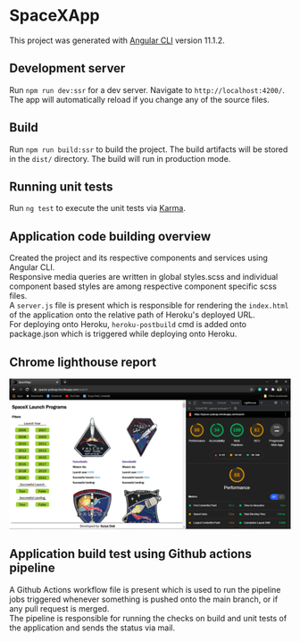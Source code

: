 # SpaceXApp

This project was generated with [Angular CLI](https://github.com/angular/angular-cli) version 11.1.2.

## Development server

Run `npm run dev:ssr` for a dev server. Navigate to `http://localhost:4200/`. The app will automatically reload if you change any of the source files.

## Build

Run `npm run build:ssr` to build the project. The build artifacts will be stored in the `dist/` directory. The build will run in production mode.

## Running unit tests

Run `ng test` to execute the unit tests via [Karma](https://karma-runner.github.io).

## Application code building overview

Created the project and its respective components and services using Angular CLI.<br/>
Responsive media queries are written in global styles.scss and individual component based styles are among respective component specific scss files.<br/>
A `server.js` file is present which is responsible for rendering the `index.html` of the application onto the relative path of Heroku's deployed URL.<br/>
For deploying onto Heroku, `heroku-postbuild` cmd is added onto package.json which is triggered while deploying onto Heroku.

## Chrome lighthouse report

![Chrome lighthouse report](spacex_pubsap_lighthouse_report.PNG?raw=true)

## Application build test using Github actions pipeline

A Github Actions workflow file is present which is used to run the pipeline jobs triggered whenever something is pushed onto the main branch, or if any pull request is merged.<br/>
The pipeline is responsible for running the checks on build and unit tests of the application and sends the status via mail.
